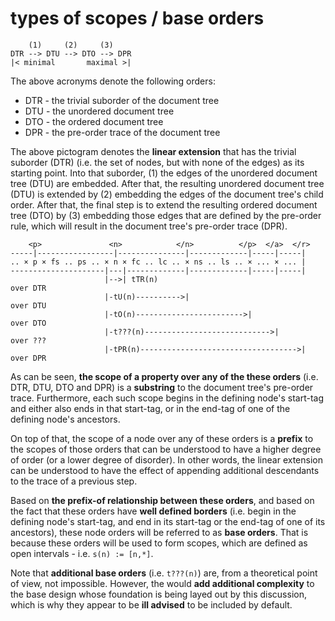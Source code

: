 
# types of scopes / base orders

```
    (1)     (2)     (3)
DTR --> DTU --> DTO --> DPR
|< minimal       maximal >|
```

The above acronyms denote the following orders:

* DTR - the trivial suborder of the document tree
* DTU - the unordered document tree
* DTO - the ordered document tree
* DPR - the pre-order trace of the document tree

The above pictogram denotes the **linear extension** that has the trivial
suborder (DTR) (i.e. the set of nodes, but with none of the edges) as its
starting point. Into that suborder, (1) the edges of the unordered document
tree (DTU) are embedded. After that, the resulting unordered document tree
(DTU) is extended by (2) embedding the edges of the document tree's child
order. After that, the final step is to extend the resulting ordered document
tree (DTO) by (3) embedding those edges that are defined by the pre-order
rule, which will result in the document tree's pre-order trace (DPR).

```
    <p>               <n>            </n>          </p>  </a>  </r>
-----|-----------------|---------------|-------------|-----|-----|
.. × p × fs .. ps .. × n × fc .. lc .. × ns .. ls .. × ... × ... |
---------------------|---|-------------|-------------|-----|-----|
                     |-->| tTR(n)                                  over DTR
                     |-tU(n)---------->|                           over DTU
                     |-tO(n)------------------------>|             over DTO
                     |-t???(n)---------------------------->|       over ???
                     |-tPR(n)----------------------------------->| over DPR
```

As can be seen, **the scope of a property over any of the these orders**
(i.e. DTR, DTU, DTO and DPR) is a **substring** to the document tree's
pre-order trace. Furthermore, each such scope begins in the defining node's
start-tag and either also ends in that start-tag, or in the end-tag of one
of the defining node's ancestors.

On top of that, the scope of a node over any of these orders is a **prefix**
to the scopes of those orders that can be understood to have a higher degree
of order (or a lower degree of disorder). In other words, the linear extension
can be understood to have the effect of appending additional descendants to
the trace of a previous step.

Based on **the prefix-of relationship between these orders**, and based on
the fact that these orders have **well defined borders** (i.e. begin in the
defining node's start-tag, and end in its start-tag or the end-tag of one
of its ancestors), these node orders will be referred to as **base orders**.
That is because these orders will be used to form scopes, which are defined
as open intervals - i.e. `s(n) := [n,*]`.

Note that **additional base orders** (i.e. `t???(n)`) are, from a theoretical
point of view, not impossible. However, the would **add additional complexity**
to the base design whose foundation is being layed out by this discussion,
which is why they appear to be **ill advised** to be included by default.
